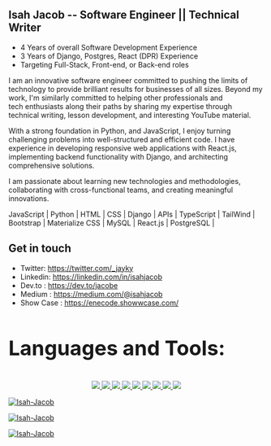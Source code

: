 ## Isah Jacob -- Software Engineer || Technical Writer
- 4 Years of overall Software Development Experience
- 3 Years of Django, Postgres, React (DPR)  Experience
- Targeting Full-Stack, Front-end, or Back-end roles

I am an innovative software engineer committed to pushing the limits of technology to provide brilliant results for businesses of all sizes. Beyond my work, I'm similarly committed to helping other professionals and tech enthusiasts along their paths by sharing my expertise through technical writing, lesson development, and interesting YouTube material.

With a strong foundation in Python, and JavaScript, I enjoy turning challenging problems into well-structured and efficient code. I have experience in developing responsive web applications with React.js, implementing backend functionality with Django, and architecting comprehensive solutions. 

I am passionate about learning new technologies and methodologies, collaborating with cross-functional teams, and creating meaningful innovations.

JavaScript | Python | HTML | CSS | Django | APIs | TypeScript | TailWind | Bootstrap | Materialize CSS | MySQL | React.js | PostgreSQL |


## Get in touch
- Twitter: https://twitter.com/_jayky
- Linkedin: https://linkedin.com/in/isahjacob
- Dev.to : https://dev.to/jacobe
- Medium : https://medium.com/@isahjacob
- Show Case : https://enecode.showwcase.com/


</p>

<h3 style="text-align: left; font-size: 40px">Languages and Tools:</h3>
<p style="text-align:center">
<a href="https://code.visualstudio.com/"  target="_blank" rel="noreferrer"> <img src= https://img.shields.io/badge/VSCode-0078D4?style=for-the-badge&logo=visual%20studio%20code&logoColor=white </a>  
<a href="https://www.w3schools.com/html/" target="_blank" rel="noreferrer"> <img src=https://img.shields.io/badge/HTML5-E34F26?style=for-the-badge&logo=html5&logoColor=white </a>
<a href="https://www.w3schools.com/css/" target="_blank" rel="noreferrer"> <img src=https://img.shields.io/badge/CSS3-1572B6?style=for-the-badge&logo=css3&logoColor=white </a>
<a href ="https://www.w3schools.com/js/default.asp" target="_blank" rel="noreferrer"> <img src=https://img.shields.io/badge/JavaScript-323330?style=for-the-badge&logo=javascript&logoColor=F7DF1E </a> 
<a href = "https://getbootstrap.com/" target="_blank" rel="noreferrer"> <img src= https://img.shields.io/badge/Bootstrap-563D7C?style=for-the-badge&logo=bootstrap&logoColor=white </a>  
<a href = "https://reactjs.org/" target="_blank" rel="noreferrer"> <img src=https://img.shields.io/badge/React-20232A?style=for-the-badge&logo=react&logoColor=61DAFB </a>
<a href="https://www.netlify.com/" target="_blank" rel="noreferrer"> <img src= https://img.shields.io/badge/Netlify-00C7B7?style=for-the-badge&logo=netlify&logoColor=white </a>
<a href="https://git-scm.com/" target="_blank" rel="noreferrer"> <img src= https://img.shields.io/badge/GIT-E44C30?style=for-the-badge&logo=git&logoColor=white </a>   
<a href="https://https://github.com//"  target="_blank" rel="noreferrer"> <img src= https://img.shields.io/badge/GitHub-100000?style=for-the-badge&logo=github&logoColor=white </a> 

  </p>
<div>
  <p><img text-align="center" src="https://github-readme-stats.vercel.app/api/top-langs?username=enecode&show_icons=true&locale=en&layout=compact" alt="Isah-Jacob" /></p>

  <p><img align="center" src="https://github-readme-stats.vercel.app/api?username=enecode&show_icons=true&locale=en" alt="Isah-Jacob" /></p>

  <p><img align="center" src="https://github-readme-streak-stats.herokuapp.com/?user=enecode&" alt="Isah-Jacob" /></p>
</div>
